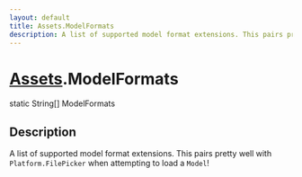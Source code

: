 ```yaml
---
layout: default
title: Assets.ModelFormats
description: A list of supported model format extensions. This pairs pretty well with Platform.FilePicker when attempting to load a Model!
---
```

# [Assets]({{site.url}}/Pages/StereoKit/Assets.html).ModelFormats

<div class='signature' markdown='1'>
static String[] ModelFormats
</div>

## Description
A list of supported model format extensions. This pairs
pretty well with `Platform.FilePicker` when attempting to load a
`Model`!


